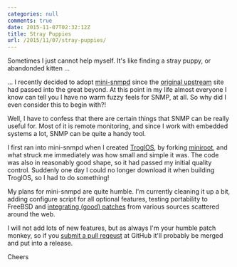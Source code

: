 ```yaml
---
categories: null
comments: true
date: 2015-11-07T02:32:12Z
title: Stray Puppies
url: /2015/11/07/stray-puppies/
---
```


Sometimes I just cannot help myself.  It's like finding a stray puppy,
or abandonded kitten ...

... I recently decided to adopt [mini-snmpd](/mini-snmpd.html) since the
[original upstream][1] site had passed into the great beyond.  At this
point in my life almost everyone I know can tell you I have no warm
fuzzy feels for SNMP, at all.  So why did I even consider this to begin
with?!

Well, I have to confess that there are certain things that SNMP can be
really useful for.  Most of it is remote monitoring, and since I work
with embedded systems a lot, SNMP can be quite a handy tool.

I first ran into mini-snmpd when I created [TroglOS][2], by forking
[miniroot][3], and what struck me immediately was how small and simple
it was.  The code was also in reasonably good shape, so it had passed my
initial quality control.  Suddenly one day I could no longer download it
when building TroglOS, so I had to do something!

My plans for mini-snmpd are quite humble.  I'm currently cleaning it up
a bit, adding configure script for all optional features, testing
portability to FreeBSD and [integrating (good) patches][4] from various
sources scattered around the web.

I will not add lots of new features, but as always I'm your humble patch
monkey, so if you [submit a pull reqeust][5] at GitHub it'll probably be
merged and put into a release.

Cheers

[1]: http://members.aon.at/linuxfreak/linux/mini_snmpd.html
[2]: https://github.com/troglobit/troglos
[3]: https://github.com/hno/miniroot
[4]: https://github.com/javiplx/mini-snmpd
[5]: https://github.com/troglobit/mini-snmpd
